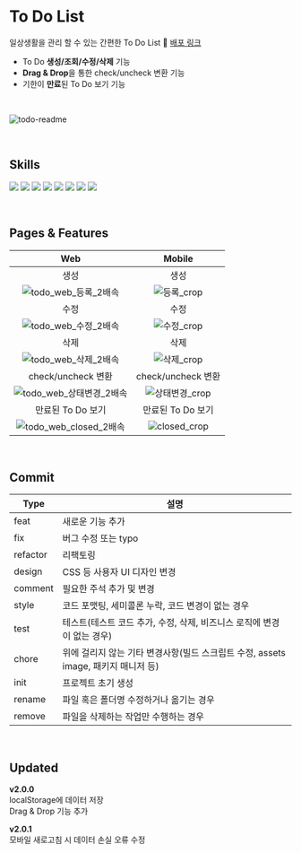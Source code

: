 # To Do List

일상생활을 관리 할 수 있는 간편한 To Do List 🔗 [배포 링크](https://qwerty00ui88.github.io/To-Do-List/)

- To Do **생성/조회/수정/삭제** 기능
- **Drag & Drop**을 통한 check/uncheck 변환 기능
- 기한이 **만료**된 To Do 보기 기능

<br />

![todo-readme](https://github.com/qwerty00ui88/To-Do-List/assets/113837605/6c770ec7-0b3c-458d-96ae-c50d11ccbe5e)

<br />

## Skills

<img src="https://img.shields.io/badge/html5-E34F26?style=for-the-badge&logo=html5&logoColor=white">   <img src="https://img.shields.io/badge/CSS-1572B6?style=for-the-badge&logo=CSS3&logoColor=white">   <img src="https://img.shields.io/badge/javascript-F7DF1E?style=for-the-badge&logo=javascript&logoColor=black">   <img src="https://img.shields.io/badge/react-61DAFB?style=for-the-badge&logo=react&logoColor=black">   <img src="https://img.shields.io/badge/Create React App-09D3AC?style=for-the-badge&logo=Create React App&logoColor=white">   <img src="https://img.shields.io/badge/styled components-DB7093?style=for-the-badge&logo=styledcomponents&logoColor=white">   <img src="https://img.shields.io/badge/githubpages-222222?style=for-the-badge&logo=githubpages&logoColor=white">   <img src="https://img.shields.io/badge/githubactions-2088FF?style=for-the-badge&logo=githubactions&logoColor=white">

<br />

## Pages & Features

| Web | Mobile |
| :---: | :---: |
| 생성 | 생성 |
| ![todo_web_등록_2배속](https://github.com/qwerty00ui88/To-Do-List/assets/113837605/c93b1776-ae32-4601-870f-58672f6a3079) | ![등록_crop](https://github.com/qwerty00ui88/To-Do-List/assets/113837605/f873da7b-f5b1-4b16-a32c-ab4c4492963d) |
| 수정 | 수정 |
| ![todo_web_수정_2배속](https://github.com/qwerty00ui88/To-Do-List/assets/113837605/98eeed59-59c7-43d3-a913-9005dc4e5f57) | ![수정_crop](https://github.com/qwerty00ui88/To-Do-List/assets/113837605/e6e13b18-54ae-4433-8505-95b987a62275) |
| 삭제 | 삭제 |
| ![todo_web_삭제_2배속](https://github.com/qwerty00ui88/To-Do-List/assets/113837605/5d347cb6-b41c-43f6-98a6-ce7c6ae566e7) | ![삭제_crop](https://github.com/qwerty00ui88/To-Do-List/assets/113837605/fc458108-e853-4c1f-a23e-891f26d03287) |
| check/uncheck 변환 | check/uncheck 변환 |
| ![todo_web_상태변경_2배속](https://github.com/qwerty00ui88/To-Do-List/assets/113837605/d2c84bea-edb6-4c8d-96b2-c6fe9e62e9ba) | ![상태변경_crop](https://github.com/qwerty00ui88/To-Do-List/assets/113837605/3b838fc1-45e0-4faa-aa88-0220f9b82568) |
| 만료된 To Do 보기 | 만료된 To Do 보기 |
| ![todo_web_closed_2배속](https://github.com/qwerty00ui88/To-Do-List/assets/113837605/683a10cd-6187-4b58-b350-9ac17e360fb8) | ![closed_crop](https://github.com/qwerty00ui88/To-Do-List/assets/113837605/12e12fd1-1678-4fae-be70-d79bb8317a3e) |

<br />

## Commit

| Type | 설명 |
| --- | --- |
| feat | 새로운 기능 추가 |
| fix | 버그 수정 또는 typo |
| refactor | 리팩토링 |
| design | CSS 등 사용자 UI 디자인 변경 |
| comment | 필요한 주석 추가 및 변경 |
| style | 코드 포맷팅, 세미콜론 누락, 코드 변경이 없는 경우 |
| test | 테스트(테스트 코드 추가, 수정, 삭제, 비즈니스 로직에 변경이 없는 경우) |
| chore | 위에 걸리지 않는 기타 변경사항(빌드 스크립트 수정, assets image, 패키지 매니저 등) |
| init | 프로젝트 초기 생성 |
| rename | 파일 혹은 폴더명 수정하거나 옮기는 경우 |
| remove | 파일을 삭제하는 작업만 수행하는 경우 |

<br />

## Updated

**v2.0.0**<br />
localStorage에 데이터 저장<br />
Drag & Drop 기능 추가

**v2.0.1**<br />
모바일 새로고침 시 데이터 손실 오류 수정
